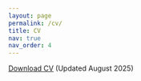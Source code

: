 ```yaml
---
layout: page
permalink: /cv/
title: CV
nav: true
nav_order: 4
---
```


<a href="https://rachelberwald.github.io/assets/pdf/Berwald_CV_June25.pdf" target="_blank"> Download CV</a> (Updated August 2025)
    
